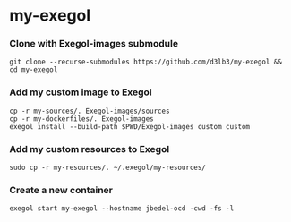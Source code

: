 # my-exegol

### Clone with Exegol-images submodule

```
git clone --recurse-submodules https://github.com/d3lb3/my-exegol && cd my-exegol
```

### Add my custom image to Exegol

```
cp -r my-sources/. Exegol-images/sources
cp -r my-dockerfiles/. Exegol-images
exegol install --build-path $PWD/Exegol-images custom custom
```

###  Add my custom resources to Exegol

```
sudo cp -r my-resources/. ~/.exegol/my-resources/
```

### Create a new container

```
exegol start my-exegol --hostname jbedel-ocd -cwd -fs -l
```

